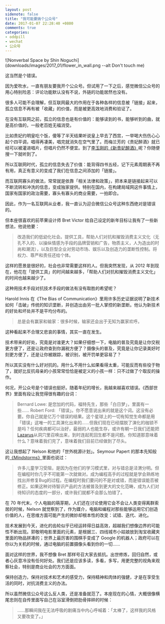 ```yaml
---
layout: post
sidenote: false
title: "我可能要搞个公众号"
date: 2017-01-07 22:28:40 +0800
comments: true
categories:
- oddpill
- wechat
- 公众号
---
```


![Nonverbal Space by Shin Noguchi](downloads/images/2017_01/flower_in_wall.png --alt Don't touch me)

这当然是个错误。

因为爱吹水，一直有朋友要我开个公众号。但试用了一下之后，感觉微信公众号的用心特别险恶：评论功能默认没有不说，外链的功能居然也没有。

很多人可能不会理解，但互联网最大的作用在于各种各样的信息被「链接」起来，孤立信息不再有被「收藏」的价值，而是被更高效地消费和验证了。

在没有互联网之前，孤立的信息也是有价值的：能够读到的书，能够听到的曲，就是高价值的，一般老百姓无福消受。

比如贵妃约明皇吃个饭，傻等了半天结果听说皇上早去了西宫，一举喝大伤伤心心起个四平调，唱得再凄美，唱完就消失在空气里了。而梅兰芳的《贵妃醉酒》就已经可以被灌进唱片，但唱片仍然不便宜。到了[李玉刚的《新贵妃醉酒》](https://v.qq.com/x/cover/5igaqzujk528vyf/9dHuyHuhx9O.html)呢？你随便搜一下就听到了。

所以互联网时代，孤立的信息失去了价值：能背得四书五经，记下元素周期表不再有用，真正有意义的变成了我们在信息之间添加的「链接」。

而互联网寡头的做法，常常就是依靠「相关法律和政策」，把本来是链接起来可以不断流转和冲洗的信息，变成独家提供。特别在国内，在构建局域网这件事情上，国家有国家的政治需要，寡头有寡头的商业需要，一拍即合。

因此，作为一名互联网从业者，我一直认为迎合微信公众号这种东西绝对是错误的。

但本座很喜欢的前苹果设计师 Bret Victor 给自己设定的新年目标让我有了一些新想法，他说他要：

> 改造我们的低幼化社会。提供工具，帮助人们对抗和摧毁消费主义文化（无孔不入的、以操纵情感为手段的品牌营销和广告，物质主义，人为造出的时尚和潮流），以及巨型企业对劳动市场、娱乐以及创造力的垄断性控制。将权力、尊严和责任还给个体。

这样的愿景是很好的，社会也非常需要这样的人。但我突然发现，从 2012 年到现在，他花在「提供工具」的时间越来越多，「帮助人们对抗和摧毁消费主义文化」的时间也越来越少了。

这种用技术手段对抗技术手段的做法有没有取胜的希望呢？

Harold Innis 在《The Bias of Communication》里用许多历史证据说明了新技术如何「击破」传统的知识垄断，并创造出由另一批人掌控的新垄断。他认为新技术的好处和坏处并不是平均分布的。

> 总是会有赢家和输家：很多时候，输家还会出于无知为赢家欢呼。

这种看起来不合理又悲哀的事情，其实一直在发生。

技术带来的好处，究竟是对谁更大？如果仔细想一下，电脑的普及究竟是让你交税更方便了，还是让政府查到你漏税方便了？摄像头的普及，究竟是让你记录美好时刻更方便了，还是让你被跟踪，被识别，被开罚单更容易了？

所以其实没有什么好对抗的。用什么不用什么如果看得太重，可能反而有些役于物了，就好比反抗母亲的小孩常常恰恰是被定义的小孩一样：只不过做了个取反的操作。

何况，开公众号是个错误也挺好。随着年纪的增长，我越来越喜欢错误。《西部世界》里面有段让我觉得很有趣的台词：

> Bernard Lowe: 是您加的代码，福特先生，那些「白日梦」，里面有一些……
> Robert Ford: 「错误」。你不愿意说出来的就是这个词。这没有必要。你自己就是亿万个错误的结果。这个星球上的一切有知觉生命都是用「错误」这唯一的工具演化出来的……但我们现在已经摆脱了演化的枷锁不是吗？任何疾病都可以治好，最弱的人也能生存，或许有朝一日我们还能把[Lazarus](https://zh.wikipedia.org/wiki/%E6%8B%89%E6%92%92%E8%B7%AF)从洞穴里召唤出来，到时连起死回生都不是问题。你知道那意味着什么？意味着我们完了，意味着我们目前已经做到了尽头。

这让我想起了 Nelson 和他的「世外桃源计划」。Seymour Papert 的那本先知般的[《Mindstorms》](http://www.amazon.com/Mindstorms-Children-Computers-Powerful-Ideas/dp/0465046746)里面也说过：

> 许多儿童学习受阻，是因为在他们的学习模式里，对与错总是泾渭分明。但在编程时你几乎不可能第一次就做对。成为编程高手的过程就是学会熟练地找出并修复Bug的过程。在编程时我们要问的不是对或错，而是错误能否被修正。如果这种对待智识产品的方法被普及到更大的文化范畴，成为人们对待知识的态度的一部分，或许我们就都不会那么怕错了。

在 70 年代末，个人电脑的萌芽期，人们还在讨论使用它会不会让人类变得离群索居的时候，Nelson 就觉察到了，作为媒介，电脑和编程对那些能够运用它们创造价值的人，在思维方面可能产生的微妙却根本性的改变：试错、迭代、进化。

技术发展到今天，进化的齿轮似乎已经运转得日益高效，超越我们想像边界的可能性不断出现。郭敬明电影里面的元素，是根据三、四线城市小姑娘放到淘宝收藏夹里面的物品拼凑的；世界上最厉害的围棋手变成了 Google 的机器人；政府可以在你以为关机的时候，通过电脑的前置摄像头看到你的一切......

面对这样的世界，我不想像 Bret 那样号召大家去抵抗。出世修炼，回归自然，或者心灰意冷没有任何好处。我们还是应该多读，多看，多写，用更完整的视角来观察社会，特别是商业社会的方方面面。

保持创造力，保持对技术和艺术的感受力，保持精神和肉体的强健，才是在享受生活的同时，对抗消费主义的办法。

所以虽然微信公众号这么反人类，还是准备就范了。本座现在的心情，大概很像横尾忠则在自传里面写自己在浴室滑倒把肋骨摔碎的时候：

> ……那瞬间我在无法呼吸的剧痛当中内心呼喊着：「太棒了，这样我的风格又要改变了。」

